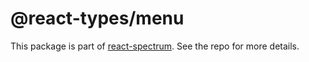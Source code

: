 # @react-types/menu

This package is part of [react-spectrum](https://github.com/watheia/rsp-kit). See the repo for more details.